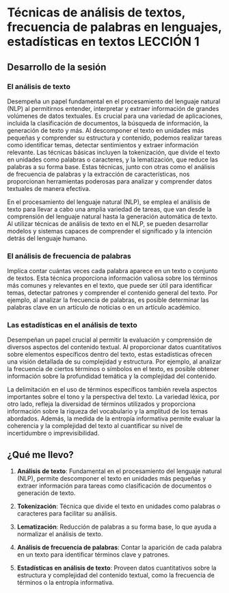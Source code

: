 # **Técnicas de análisis de textos, frecuencia de palabras en lenguajes, estadísticas en textos LECCIÓN 1**

## **Desarrollo de la sesión** 

### **El análisis de texto** 

Desempeña un papel fundamental en el procesamiento del lenguaje natural (NLP) al permitirnos entender, interpretar y extraer información de grandes volúmenes de datos textuales. Es crucial para una variedad de aplicaciones, incluida la clasificación de documentos, la búsqueda de información, la generación de texto y más. Al descomponer el texto en unidades más pequeñas y comprender su estructura y contenido, podemos realizar tareas como identificar temas, detectar sentimientos y extraer información relevante. Las técnicas básicas incluyen la tokenización, que divide el texto en unidades como palabras o caracteres, y la lematización, que reduce las palabras a su forma base. Estas técnicas, junto con otras como el análisis de frecuencia de palabras y la extracción de características, nos proporcionan herramientas poderosas para analizar y comprender datos textuales de manera efectiva. 

En el procesamiento del lenguaje natural (NLP), se emplea el análisis de texto para llevar a cabo una amplia variedad de tareas, que van desde la comprensión del lenguaje natural hasta la generación automática de texto. Al utilizar técnicas de análisis de texto en el NLP, se pueden desarrollar modelos y sistemas capaces de comprender el significado y la intención detrás del lenguaje humano.

### **El análisis de frecuencia de palabras** 

Implica contar cuántas veces cada palabra aparece en un texto o conjunto de textos. Esta técnica proporciona información valiosa sobre los términos más comunes y relevantes en el texto, que puede ser útil para identificar temas, detectar patrones y comprender el contenido general del texto. Por ejemplo, al analizar la frecuencia de palabras, es posible determinar las palabras clave en un artículo de noticias o en un artículo académico. 

### **Las estadísticas en el análisis de texto** 

Desempeñan un papel crucial al permitir la evaluación y comprensión de diversos aspectos del contenido textual. Al proporcionar datos cuantitativos sobre elementos específicos dentro del texto, estas estadísticas ofrecen una visión detallada de su complejidad y estructura. Por ejemplo, al analizar la frecuencia de ciertos términos o símbolos en el texto, es posible obtener información sobre la profundidad temática y la complejidad del contenido. 

La delimitación en el uso de términos específicos también revela aspectos importantes sobre el tono y la perspectiva del texto. La variedad léxica, por otro lado, refleja la diversidad de términos utilizados y proporciona información sobre la riqueza del vocabulario y la amplitud de los temas abordados. Además, la medida de la entropía informativa permite evaluar la coherencia y la complejidad del texto al cuantificar su nivel de incertidumbre o imprevisibilidad. 

## ¿Qué me llevo?

1. **Análisis de texto**: Fundamental en el procesamiento del lenguaje natural (NLP), permite descomponer el texto en unidades más pequeñas y extraer información para tareas como clasificación de documentos o generación de texto.

2. **Tokenización**: Técnica que divide el texto en unidades como palabras o caracteres para facilitar su análisis.

3. **Lematización**: Reducción de palabras a su forma base, lo que ayuda a normalizar el análisis de texto.

4. **Análisis de frecuencia de palabras**: Contar la aparición de cada palabra en un texto para identificar términos clave y patrones.

5. **Estadísticas en análisis de texto**: Proveen datos cuantitativos sobre la estructura y complejidad del contenido textual, como la frecuencia de términos o la entropía informativa.
